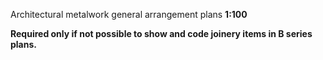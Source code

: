 <span class="caps">Architectural metalwork general arrangement plans **1:100**</span>

**Required only if not possible to show and code joinery items in B series plans.**